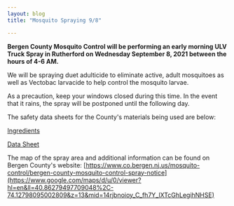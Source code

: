 ```yaml
---
layout: blog
title: "Mosquito Spraying 9/8"

---
```


**Bergen County Mosquito Control will be performing an early morning ULV Truck Spray in Rutherford on Wednesday September 8, 2021 between the hours of 4-6 AM.** 

We will be spraying duet adulticide to eliminate active, adult mosquitoes as well as Vectobac larvacide to help control the mosquito larvae. 

As a precaution, keep your windows closed during this time. In the event that it rains, the spray will be postponed until the following day. 

The safety data sheets for the County's materials being used are below:

[Ingredients](https://storage.googleapis.com/static.rutherford-nj.com/health/Mosquito/VECWDGl-1.pdf)

[Data Sheet](https://storage.googleapis.com/static.rutherford-nj.com/health/Mosquito/duet-msds.pdf)

The map of the spray area and additional information can be found on Bergen County's website: [https://www.co.bergen.nj.us/mosquito-control/bergen-county-mosquito-control-spray-notice](https://www.google.com/maps/d/u/0/viewer?hl=en&ll=40.86279497709048%2C-74.12798095002809&z=13&mid=14rjbnoioy_C_fh7Y_lXTcGhLegihNHSE)
